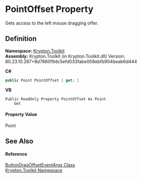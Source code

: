 # PointOffset Property


Gets access to the left mouse dragging offer.



## Definition
**Namespace:** <a href="79d2eac2-21f4-54ff-7552-b20c33c30600.md">Krypton.Toolkit</a>  
**Assembly:** Krypton.Toolkit (in Krypton.Toolkit.dll) Version: 80.23.10.287+8d7660f9dc5efd033fabe008ebfb904beab6d444

**C#**
``` C#
public Point PointOffset { get; }
```
**VB**
``` VB
Public ReadOnly Property PointOffset As Point
	Get
```



#### Property Value
Point

## See Also


#### Reference
<a href="6bc248b0-5373-e96b-bf7f-c391bb3fc45d.md">ButtonDragOffsetEventArgs Class</a>  
<a href="79d2eac2-21f4-54ff-7552-b20c33c30600.md">Krypton.Toolkit Namespace</a>  
